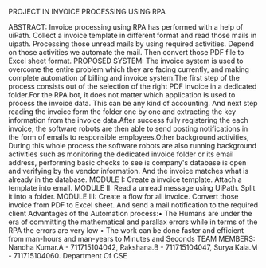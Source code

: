 PROJECT IN INVOICE PROCESSING USING RPA

ABSTRACT: Invoice processing using RPA has performed with a help of uiPath. Collect a invoice template in different format and read those mails in uipath. Processing those unread mails by using required activities. Depend on those activities we automate the mail. Then convert those PDF file to Excel sheet format.
PROPOSED SYSTEM: The invoice system is used to overcome the entire problem which they are facing currently, and making complete automation of billing and invoice system.The first step of the process consists out of the selection of the right PDF invoice in a dedicated folder.For the RPA bot, it does not matter which application is used to process the invoice data. This can be any kind of accounting. And next step reading the invoice form the folder one by one and extracting the key information from the invoice data.After success fully registering the each invoice, the software robots are then able to send posting notifications in the form of emails to responsible employees.Other background activities, During this whole process the software robots are also running background activities such as monitoring the dedicated invoice folder or its email address, performing basic checks to see is company's database is open and verifying by the vendor information. And the invoice matches what is already in the database.
MODULE I: Create a invoice template. Attach a template into email. MODULE II: Read a unread message using UiPath. Split it into a folder.
 MODULE III: Create a flow for all invoice. Convert those invoice from PDF to Excel sheet. And send a mail notification to the required client
Advantages of the Automation process:• The Humans are under the era of committing the mathematical and parallax errors while in terms of the RPA the errors are very low • The work can be done faster and efficient from man-hours and man-years to Minutes and Seconds
TEAM MEMBERS: Nandha Kumar.A - 711715104042, Rakshana.B - 711715104047, Surya Kala.M - 711715104060. Department Of CSE


